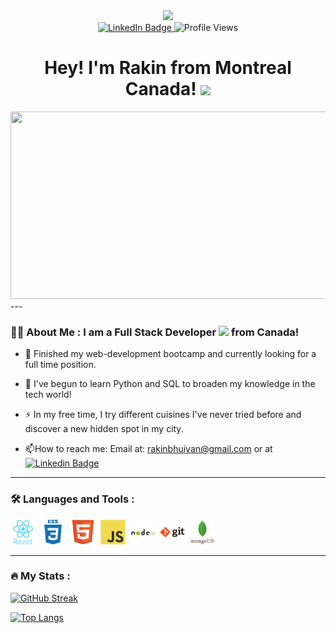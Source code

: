 <div id="header" align="center">
  <img src="https://media.giphy.com/media/M9gbBd9nbDrOTu1Mqx/giphy.gif" width="200"/>
   <div id="badges">
     
  <a href="www.linkedin.com/in/rakin-bhuiyan">
  <img src="https://img.shields.io/badge/LinkedIn-blue?style=for-the-badge&logo=linkedin&logoColor=white" alt="LinkedIn Badge"/>
  </a>
     <img src="https://komarev.com/ghpvc/?username=RakinBhuiyan1997&style=flat-square&color=blue" alt="Profile Views"/>
     <h1>
  Hey! I'm Rakin from Montreal Canada!
  <img src="https://media.giphy.com/media/hvRJCLFzcasrR4ia7z/giphy.gif" width="30px"/>
</h1>
</div>
  </div>
  
  <div align="center">
  <img src="https://media.giphy.com/media/dWesBcTLavkZuG35MI/giphy.gif" width="600" height="300"/>
</div>
 ---

### :man_technologist: About Me : I am a Full Stack Developer <img src="https://media.giphy.com/media/WUlplcMpOCEmTGBtBW/giphy.gif" width="30"> from Canada!

- :telescope: Finished my web-development bootcamp and currently looking for a full time position.

- :seedling: I've begun to learn Python and SQL to broaden my knowledge in the tech world!

- :zap: In my free time, I try different cuisines I've never tried before and discover a new hidden spot in my city.

- :mailbox:How to reach me: Email at: rakinbhuiyan@gmail.com or at [![Linkedin Badge](https://img.shields.io/badge/-Rakin_Bhuiyan-blue?style=flat&logo=Linkedin&logoColor=white)](www.linkedin.com/in/rakin-bhuiyan) 

---

### :hammer_and_wrench: Languages and Tools : <div>
  <img src="https://github.com/devicons/devicon/blob/master/icons/react/react-original-wordmark.svg" title="React" alt="React" width="40" height="40"/>&nbsp;
  <img src="https://github.com/devicons/devicon/blob/master/icons/css3/css3-plain-wordmark.svg"  title="CSS3" alt="CSS" width="40" height="40"/>&nbsp;
  <img src="https://github.com/devicons/devicon/blob/master/icons/html5/html5-original.svg" title="HTML5" alt="HTML" width="40" height="40"/>&nbsp;
  <img src="https://github.com/devicons/devicon/blob/master/icons/javascript/javascript-original.svg" title="JavaScript" alt="JavaScript" width="40" height="40"/>&nbsp;
  <img src="https://github.com/devicons/devicon/blob/master/icons/nodejs/nodejs-original-wordmark.svg" title="NodeJS" alt="NodeJS" width="40" height="40"/>&nbsp;
  <img src="https://github.com/devicons/devicon/blob/master/icons/git/git-original-wordmark.svg" title="Git" alt="Git" width="40" height="40"/>&nbsp;
  <img src="https://github.com/devicons/devicon/blob/master/icons/mongodb/mongodb-original-wordmark.svg" title="Mongo" alt="MongoDB" width="40" height="40"/>
</div>

---

### :fire: My Stats : 
[![GitHub Streak](http://github-readme-streak-stats.herokuapp.com?user=RakinBhuiyan1997&date_format=M%20j%5B%2C%20Y%5D)](https://git.io/streak-stats)

[![Top Langs](https://github-readme-stats.vercel.app/api/top-langs/?username=RakinBhuiyan1997&layout=compact&theme=vision-friendly-dark)](https://github.com/anuraghazra/github-readme-stats)
